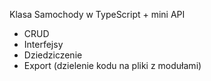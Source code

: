 Klasa Samochody w TypeScript + mini API
- CRUD
- Interfejsy
- Dziedziczenie
- Export (dzielenie kodu na pliki z modułami)
